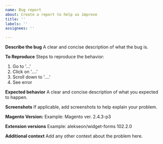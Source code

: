 ```yaml
---
name: Bug report
about: Create a report to help us improve
title: ''
labels: ''
assignees: ''

---
```


**Describe the bug**
A clear and concise description of what the bug is.

**To Reproduce**
Steps to reproduce the behavior:
1. Go to '...'
2. Click on '....'
3. Scroll down to '....'
4. See error

**Expected behavior**
A clear and concise description of what you expected to happen.

**Screenshots**
If applicable, add screenshots to help explain your problem.

**Magento Version:**
Example: Magento ver. 2.4.3-p3

**Extension versions**
Example: alekseon/widget-forms 102.2.0

**Additional context**
Add any other context about the problem here.
